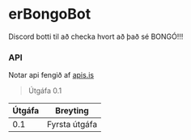 # erBongoBot
Discord botti til að checka hvort að það sé BONGÓ!!!

### API

Notar api fengið af [apis.is](http://docs.apis.is/)

> Útgáfa 0.1

| Útgáfa | Breyting      |
| ------ | ------------- |
| 0.1    | Fyrsta útgáfa |
